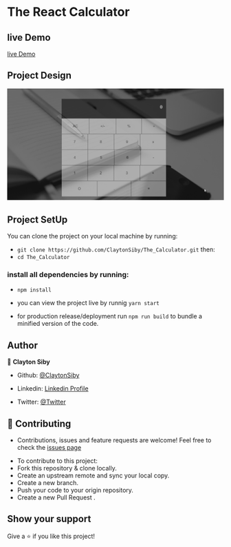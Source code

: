 # The React Calculator

## live Demo
[live Demo](https://the-react-calculator.herokuapp.com/)

## Project Design
![Calculator](./demo/document.gif)

## Project SetUp
You can clone the project on your local machine by running:
- `git clone https://github.com/ClaytonSiby/The_Calculator.git`
then:
-  `cd The_Calculator`

### install all dependencies by running:
- `npm install`

- you can view the project live by runnig `yarn start`
- for production release/deployment run `npm run build` to bundle a minified version of the code.

## Author 

👤 **Clayton Siby**
​

- Github: [@ClaytonSiby](https://github.com/ClaytonSiby)
   
- Linkedin: [Linkedin Profile](https://www.linkedin.com/in/clayton-siby-48a8a0183/)

- Twitter: [@Twitter](https://twitter.com/ClaytonSiby)

## :handshake: Contributing 

* Contributions, issues and feature requests are welcome! Feel free to check the [issues page](https://github.com/ClaytonSiby/Phaser3-JS-Capstone.git/issues)
- To contribute to this project:
- Fork this repository & clone locally.
- Create an upstream remote and sync your local copy.
- Create a new branch.
- Push your code to your origin repository.
- Create a new Pull Request .

## Show your support

Give a ⭐️ if you like this project!

